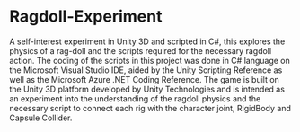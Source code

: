 # Ragdoll-Experiment
A self-interest experiment in Unity 3D and scripted in C#, this explores the physics of a rag-doll and the scripts required for the necessary ragdoll action. The coding of the scripts in this project was done in C# language on the Microsoft Visual Studio IDE, aided by the Unity Scripting Reference as well as the Microsoft Azure .NET Coding Reference. The game is built on the Unity 3D platform developed by Unity Technologies and is intended as an experiment into the understanding of the ragdoll physics and the necessary script to connect each rig with the character joint, RigidBody and Capsule Collider.
